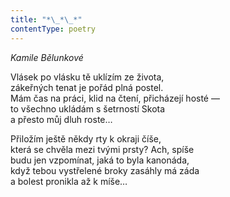 ```yaml
---
title: "*\_*\_*"
contentType: poetry
---
```


<section>

_Kamile Bělunkové_

Vlásek po vlásku tě uklízím ze života,  
zákeřných tenat je pořád plná postel.  
Mám čas na práci, klid na čtení, přicházejí hosté —  
to všechno ukládám s šetrností Skota  
a přesto můj dluh roste…

Přiložím ještě někdy rty k okraji číše,  
která se chvěla mezi tvými prsty? Ach, spíše  
budu jen vzpomínat, jaká to byla kanonáda,  
když tebou vystřelené broky zasáhly má záda  
a bolest pronikla až k míše…

</section>
